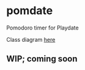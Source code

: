 # pomdate
Pomodoro timer for Playdate

Class diagram [here](http://www.plantuml.com/plantuml/uml/VLJ1Rjmw3BphAtXyhsbow76R6a7Q71PeaG2RdegYa6skhKQM38bAi6ZttqkPLfG5WjpCeJGS3cbTHTA1qcJLhBi7FI3CLXzwJGX_57HMnmX3qFDekdYncuEH19n5fEt4v__xFqV66PAlDFFb5TLzBny19_-uW4S5pZD7CCD8uFSWd9kDtEF3XG0wRItsW8yO3eplWvuGl8C9fnP3vCkC3jQtsa8KPTP4-iXegGVaeJTHjxOoHmNe-aM5Ob1Ql6r_OqVggDOMpy__DWKSJO_hDzUcqVTHAULNG1i7bvTxOx5fiZFdaR9v6xXnQUAGpCHYERxF7pz-CjIb4D3H0fI4WhC1QKVY7JkMt88lWP_HVKENE3YgnJwB-yMzN7wpANa5a-_Dtc24HOMgZPRfBd9OfiYNy88RSDw94wkxJSE7MAftRFyYLIRfy8bj_TGKrSUo9DBDSeahclr1paSaiNGt8jAAaGxhvwnJV6E5ZafuPHv2LA5tQ_jYiJhMBfEfs_jzo-r5umQBv5qU4cIHQ752HpmPFd4Z0K-d2k7Yd3dP18cRfQnIeDj8GNTK2UJNC767bizZp-JxvBhiL-kzpSbkDBOFw5wf-olMQyPHnfZVHKF6kwqJSofoc-ZvD_kSMINAct_lfO5QuiJ1Oirr8hQaYBuB6EEhcdMNwws9DsObV4kfMhd2FB0xxT2M-X99-HCUmKzfAkePV3di7jiq31YWhdM1UFBpmm1FGSypXgQHMkkB8CMAbY-L9M-7unEB5yK3wmVfkBEemzSIzK4_FGV6sfHNWl3Q9zV75nUs9SL6ndhrDJXDy-f3QKEiA0ehNfSHJbw5acSw6aq44tCUrdV77XZNqlPxQ1D177soFQDpy6s45Zk_FBN8K3IkGp04ervV5Jd7Vf8vUKpPo_XWtAo3dc08FirRDs8mf3F31tM5Zdkp_m00)

## WIP; coming soon